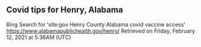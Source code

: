 ## Covid tips for Henry, Alabama

Bing Search for 'site:gov Henry County Alabama covid vaccine access'
https://www.alabamapublichealth.gov/henry/
Retrieved on Friday, February 12, 2021 at 5:36AM (UTC)